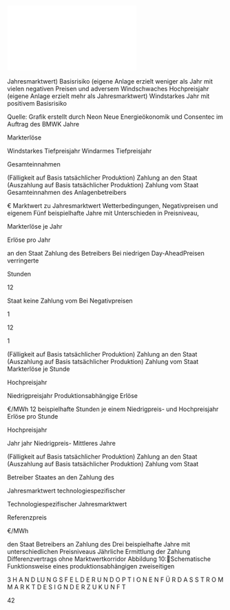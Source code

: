 ![./pages/page44.pdf](../assets/./pages/page44.pdf)




Jahresmarktwert)
Basisrisiko (eigene Anlage erzielt weniger als
Jahr mit vielen negativen Preisen und adversem
Windschwaches Hochpreisjahr
(eigene Anlage erzielt mehr als Jahresmarktwert)
Windstarkes Jahr mit positivem Basisrisiko

Quelle: Grafik erstellt durch Neon Neue Energieökonomik und Consentec im Auftrag des BMWK
Jahre

Markterlöse

Windstarkes Tiefpreisjahr
Windarmes Tiefpreisjahr

Gesamteinnahmen

(Fälligkeit auf Basis tatsächlicher Produktion)
Zahlung an den Staat
(Auszahlung auf Basis tatsächlicher Produktion)
Zahlung vom Staat
Gesamteinnahmen des Anlagenbetreibers

€
Marktwert zu Jahresmarktwert
Wetterbedingungen, Negativpreisen und eigenem
Fünf beispielhafte Jahre mit Unterschieden in Preisniveau,

Markterlöse je Jahr

Erlöse pro Jahr

an den Staat
Zahlung des Betreibers
Bei niedrigen Day-AheadPreisen verringerte

Stunden

12

Staat
keine Zahlung vom
Bei Negativpreisen

1

12

1

(Fälligkeit auf Basis tatsächlicher Produktion)
Zahlung an den Staat
(Auszahlung auf Basis tatsächlicher Produktion)
Zahlung vom Staat
Markterlöse je Stunde

Hochpreisjahr

Niedrigpreisjahr
Produktionsabhängige Erlöse

€/MWh
12 beispielhafte Stunden je einem Niedrigpreis- und Hochpreisjahr
Erlöse pro Stunde

Hochpreisjahr

Jahr
jahr
Niedrigpreis- Mittleres
Jahre

(Fälligkeit auf Basis tatsächlicher Produktion)
Zahlung an den Staat
(Auszahlung auf Basis tatsächlicher Produktion)
Zahlung vom Staat

Betreiber
Staates an den
Zahlung des

Jahresmarktwert
technologiespezifischer

Technologiespezifischer Jahresmarktwert

Referenzpreis

€/MWh

den Staat
Betreibers an
Zahlung des
Drei beispielhafte Jahre mit unterschiedlichen Preisniveaus
Jährliche Ermittlung der Zahlung
Differenzvertrags ohne Marktwertkorridor
Abbildung 10:Schematische Funktionsweise eines produktionsabhängigen zweiseitigen

3 H A N D LU N G S F E L D E R U N D O P T I O N E N F Ü R D A S S T R O M M A R K T D E S I G N D E R Z U K U N F T

42
